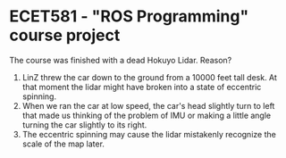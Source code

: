 # ECET581 - "ROS Programming" course project

The course was finished with a dead Hokuyo Lidar. Reason?
1. LinZ threw the car down to the ground from a 10000 feet tall desk. At that moment the lidar might have broken into a state of eccentric spinning.
2. When we ran the car at low speed, the car's head slightly turn to left that made us thinking of the problem of IMU or making a little angle turning the car slightly to its right.
3. The eccentric spinning may cause the lidar mistakenly recognize the scale of the map later.
